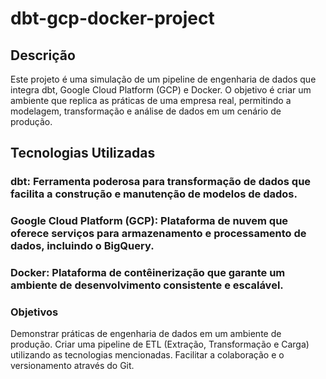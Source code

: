 # dbt-gcp-docker-project
## Descrição
Este projeto é uma simulação de um pipeline de engenharia de dados que integra dbt, Google Cloud Platform (GCP) e Docker. O objetivo é criar um ambiente que replica as práticas de uma empresa real, permitindo a modelagem, transformação e análise de dados em um cenário de produção.

## Tecnologias Utilizadas
### dbt: Ferramenta poderosa para transformação de dados que facilita a construção e manutenção de modelos de dados.
### Google Cloud Platform (GCP): Plataforma de nuvem que oferece serviços para armazenamento e processamento de dados, incluindo o BigQuery.
### Docker: Plataforma de contêinerização que garante um ambiente de desenvolvimento consistente e escalável.

### Objetivos
Demonstrar práticas de engenharia de dados em um ambiente de produção.
Criar uma pipeline de ETL (Extração, Transformação e Carga) utilizando as tecnologias mencionadas.
Facilitar a colaboração e o versionamento através do Git.
